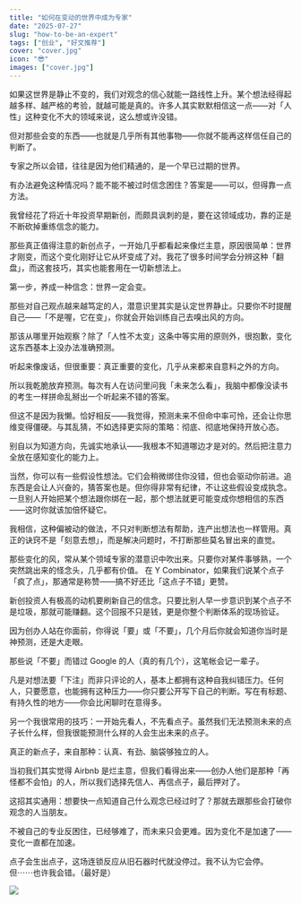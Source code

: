```yaml
---
title: "如何在变动的世界中成为专家"
date: "2025-07-27"
slug: "how-to-be-an-expert"
tags: ["创业", "好文推荐"]
cover: "cover.jpg"
icon: "😎"
images: ["cover.jpg"]
---
```

如果这世界是静止不变的，我们对观念的信心就能一路线性上升。某个想法经得起越多样、越严格的考验，就越可能是真的。许多人其实默默相信这一点——对「人性」这种变化不大的领域来说，这么想或许没错。



但对那些会变的东西——也就是几乎所有其他事物——你就不能再这样信任自己的判断了。



专家之所以会错，往往是因为他们精通的，是一个早已过期的世界。



有办法避免这种情况吗？能不能不被过时信念困住？答案是——可以，但得靠一点方法。



我曾经花了将近十年投资早期新创，而颇具讽刺的是，要在这领域成功，靠的正是不断砍掉重练信念的能力。



那些真正值得注意的新创点子，一开始几乎都看起来像烂主意，原因很简单：世界才刚变，而这个变化刚好让它从坏变成了对。我花了很多时间学会分辨这种「翻盘」，而这套技巧，其实也能套用在一切新想法上。



第一步，养成一种信念：世界一定会变。



那些对自己观点越来越笃定的人，潜意识里其实是认定世界静止。只要你不时提醒自己——「不是喔，它在变」，你就会开始训练自己去嗅出风的方向。



那该从哪里开始观察？除了「人性不太变」这条中等实用的原则外，很抱歉，变化这东西基本上没办法准确预测。



听起来像废话，但很重要：真正重要的变化，几乎从来都来自意料之外的方向。



所以我乾脆放弃预测。每次有人在访问里问我「未来怎么看」，我脑中都像没读书的考生一样拼命乱掰出一个听起来不错的答案。



但这不是因为我懒。恰好相反——我觉得，预测未来不但命中率可怜，还会让你思维变得僵硬。与其乱猜，不如选择更实际的策略：彻底、彻底地保持开放心态。



别自以为知道方向，先诚实地承认——我根本不知道哪边才是对的。然后把注意力全放在感知变化的能力上。



当然，你可以有一些假设性想法。它们会稍微绑住你没错，但也会驱动你前进。追东西是会让人兴奋的，猜答案也是。但你得非常有纪律，不让这些假设变成执念。
一旦别人开始把某个想法跟你绑在一起，那个想法就更可能变成你想相信的东西——这时你就该加倍怀疑它。



我相信，这种偏被动的做法，不只对判断想法有帮助，连产出想法也一样管用。真正的诀窍不是「刻意去想」，而是解决问题时，不打断那些莫名冒出来的直觉。



那些变化的风，常从某个领域专家的潜意识中吹出来。只要你对某件事够熟，一个突然跳出来的怪念头，几乎都有价值。
在 Y Combinator，如果我们说某个点子「疯了点」，那通常是称赞——搞不好还比「这点子不错」更赞。



新创投资人有极高的动机要刷新自己的信念。只要比别人早一步意识到某个点子不是垃圾，那就可能赚翻。这个回报不只是钱，更是你整个判断体系的现场验证。



因为创办人站在你面前，你得说「要」或「不要」，几个月后你就会知道你当时是神预测，还是大走眼。



那些说「不要」而错过 Google 的人（真的有几个），这笔帐会记一辈子。



凡是对想法要「下注」而非只评论的人，基本上都拥有这种自我纠错压力。任何人，只要愿意，也能拥有这种压力——你只要公开写下自己的判断。写在有标题、有持久性的地方——你会比闲聊时在意得多。



另一个我很常用的技巧：一开始先看人，不先看点子。虽然我们无法预测未来的点子长什么样，但我很能预测什么样的人会生出未来的点子。



真正的新点子，来自那种：认真、有劲、脑袋够独立的人。



当初我们其实觉得 Airbnb 是烂主意，但我们看得出来——创办人他们是那种「再怪都不会怕」的人，所以我们选择先信人、再信点子，最后押对了。



这招其实通用：想要快一点知道自己什么观念已经过时了？那就去跟那些会打破你观念的人当朋友。



不被自己的专业反困住，已经够难了，而未来只会更难。因为变化不是加速了——变化一直都在加速。



点子会生出点子，这场连锁反应从旧石器时代就没停过。我不认为它会停。
但⋯⋯也许我会错。（最好是）




![](https://prod-files-secure.s3.us-west-2.amazonaws.com/112d0858-5090-4d34-a606-b75eb8d65fd2/46476355-9cf3-4e99-9b7a-3531bc426380/1000202064.png?X-Amz-Algorithm=AWS4-HMAC-SHA256&X-Amz-Content-Sha256=UNSIGNED-PAYLOAD&X-Amz-Credential=ASIAZI2LB466SUTMXJOR%2F20251027%2Fus-west-2%2Fs3%2Faws4_request&X-Amz-Date=20251027T104127Z&X-Amz-Expires=3600&X-Amz-Security-Token=IQoJb3JpZ2luX2VjEOv%2F%2F%2F%2F%2F%2F%2F%2F%2F%2FwEaCXVzLXdlc3QtMiJIMEYCIQDVrcNMa%2Fzo200PgrBTPvSREX77MJsSQZDzax9%2Fp%2Fq%2FXAIhAMQlwYKfFsysRuDKsiZo7iClYwruoODLq%2FCzrrpi0FrYKogECKT%2F%2F%2F%2F%2F%2F%2F%2F%2F%2FwEQABoMNjM3NDIzMTgzODA1IgzCfIXBaxCBys1O2Fwq3AOWo0uP%2FRxvlOi20rmMF4M36D3cSLEFF58Gnpdbxh1BRcDKSgV3DqdpLEKW6vLgvK07MALNlgM9hpSLrUwKZzgyOlRLOik192Rq5GUqSkmdqQjQoMCK6JTWtueGV4OhF78paExytpb9fsrM9bp8fAQgwY0WLtEjRjmgNm4iT%2FoFSnzt91%2BnzhZra2Dh8gwwfgrUgKYhorStfYQZovFcnV9TzrJ1CEkUn06y8UMZuKO66Mc1Y9C8IHulJ6Gc7blRLS9s4Es7ZiirrLUTyzK3%2Fx52S8LyHI2udeYm7ShjadTVfDT4VQ%2Fs3k10RzAcwYZxnLHOD7J8OOEAc3cbW9KCDkXQcYBxB%2B8YAY85%2B%2B5gocVLXtGnjVmPcacl3T5FvLT1Y1QHpHI5NsaSh4UlINovrU17VQX9PQGPfdxDYgwrtjw5XixuEvOpkS43JwjOLWNJKOTXrupVARX1upHhSNhqh3JnKKDZxGF3x%2FuADemBEUzKpOkK%2FgR13lbnXI%2FkgWclH7DlRrCoK2WIcn7mWiq1%2Bc%2FC7e0x%2F%2F5lAtgOAwnikU3CdqwpJH60FkalDB1USc86sHnpg5HpCoKE%2FMIECeqzKtf8gR4sq3dzb1DJUuLbgxAQ%2F7MBzgg5QpJu%2BCYgaDCOk%2F3HBjqkAeT4yLteBf43FVldfqYTeDFistlORtiyPCF0Hx5lfoRILq75V3%2FWvOqarrSVeKqJSAEik9rvVk6gNZsf4GElOVW6UcXaIUsA5chzU2fX4N%2BTfVbyhsqvd8OVgmziw6UMKRi2Ygyr2SdgMdnMubJhHguvGVkNHjkv2OA5AcqwbZf7gldQ0LnsCDjmtGr0t7l86XfaSpcj073PGScQd8cWcgjM8fgz&X-Amz-Signature=cb5db97709854d226b2facf7c77474aef16a8a798dcb1f0fdd1ef1917b36fc6c&X-Amz-SignedHeaders=host&x-amz-checksum-mode=ENABLED&x-id=GetObject)

